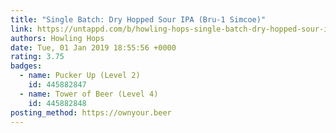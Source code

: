 ```yaml
---
title: "Single Batch: Dry Hopped Sour IPA (Bru-1 Simcoe)"
link: https://untappd.com/b/howling-hops-single-batch-dry-hopped-sour-ipa-bru-1-simcoe/2918108
authors: Howling Hops
date: Tue, 01 Jan 2019 18:55:56 +0000
rating: 3.75
badges:
  - name: Pucker Up (Level 2)
    id: 445882847
  - name: Tower of Beer (Level 4)
    id: 445882848
posting_method: https://ownyour.beer
---
```


